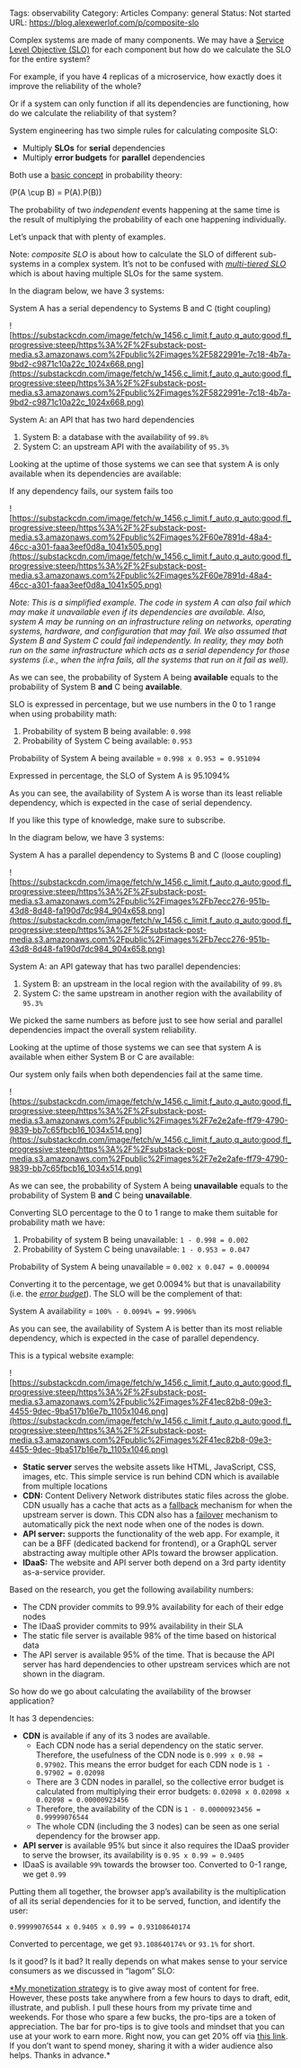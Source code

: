 

Tags: observability
Category: Articles
Company: general
Status: Not started
URL: https://blog.alexewerlof.com/p/composite-slo

Complex systems are made of many components. We may have a [Service Level Objective (SLO)](https://blog.alexewerlof.com/p/slo) for each component but how do we calculate the SLO for the entire system?

For example, if you have 4 replicas of a microservice, how exactly does it improve the reliability of the whole?

Or if a system can only function if all its dependencies are functioning, how do we calculate the reliability of that system?

System engineering has two simple rules for calculating composite SLO:

- Multiply **SLOs** for **serial** dependencies
- Multiply **error budgets** for **parallel** dependencies

Both use a [basic concept](https://onlinestatbook.com/2/probability/basic.html) in probability theory:

\(P(A \cup B) = P(A).P(B)\)

The probability of two *independent* events happening at the same time is the result of multiplying the probability of each one happening individually.

Let’s unpack that with plenty of examples.

Note: *composite SLO* is about how to calculate the SLO of different sub-systems in a complex system. It’s not to be confused with [*multi-tiered SLO*](https://blog.alexewerlof.com/p/multi-tiered-slos) which is about having multiple SLOs for the same system.

In the diagram below, we have 3 systems:

System A has a serial dependency to Systems B and C (tight coupling)

![https://substackcdn.com/image/fetch/w_1456,c_limit,f_auto,q_auto:good,fl_progressive:steep/https%3A%2F%2Fsubstack-post-media.s3.amazonaws.com%2Fpublic%2Fimages%2F5822991e-7c18-4b7a-9bd2-c9871c10a22c_1024x668.png](https://substackcdn.com/image/fetch/w_1456,c_limit,f_auto,q_auto:good,fl_progressive:steep/https%3A%2F%2Fsubstack-post-media.s3.amazonaws.com%2Fpublic%2Fimages%2F5822991e-7c18-4b7a-9bd2-c9871c10a22c_1024x668.png)

System A: an API that has two hard dependencies

1. System B: a database with the availability of `99.8%`
2. System C: an upstream API with the availability of `95.3%`

Looking at the uptime of those systems we can see that system A is only available when its dependencies are available:

If any dependency fails, our system fails too

![https://substackcdn.com/image/fetch/w_1456,c_limit,f_auto,q_auto:good,fl_progressive:steep/https%3A%2F%2Fsubstack-post-media.s3.amazonaws.com%2Fpublic%2Fimages%2F60e7891d-48a4-46cc-a301-faaa3eef0d8a_1041x505.png](https://substackcdn.com/image/fetch/w_1456,c_limit,f_auto,q_auto:good,fl_progressive:steep/https%3A%2F%2Fsubstack-post-media.s3.amazonaws.com%2Fpublic%2Fimages%2F60e7891d-48a4-46cc-a301-faaa3eef0d8a_1041x505.png)

*Note: This is a simplified example. The code in system A can also fail which may make it unavailable even if its dependencies are available. Also, system A may be running on an infrastructure reling on networks, operating systems, hardware, and configuration that may fail. We also assumed that System B and System C could fail independently. In reality, they may both run on the same infrastructure which acts as a serial dependency for those systems (i.e., when the infra fails, all the systems that run on it fail as well).*

As we can see, the probability of System A being **available** equals to the probability of System B **and** C being **available**.

SLO is expressed in percentage, but we use numbers in the 0 to 1 range when using probability math:

1. Probability of system B being available: `0.998`
2. Probability of System C being available: `0.953`

Probability of System A being available = `0.998 x 0.953 = 0.951094`

Expressed in percentage, the SLO of System A is 95.1094%

As you can see, the availability of System A is worse than its least reliable dependency, which is expected in the case of serial dependency.

If you like this type of knowledge, make sure to subscribe.

In the diagram below, we have 3 systems:

System A has a parallel dependency to Systems B and C (loose coupling)

![https://substackcdn.com/image/fetch/w_1456,c_limit,f_auto,q_auto:good,fl_progressive:steep/https%3A%2F%2Fsubstack-post-media.s3.amazonaws.com%2Fpublic%2Fimages%2Fb7ecc276-951b-43d8-8d48-fa190d7dc984_904x658.png](https://substackcdn.com/image/fetch/w_1456,c_limit,f_auto,q_auto:good,fl_progressive:steep/https%3A%2F%2Fsubstack-post-media.s3.amazonaws.com%2Fpublic%2Fimages%2Fb7ecc276-951b-43d8-8d48-fa190d7dc984_904x658.png)

System A: an API gateway that has two parallel dependencies:

1. System B: an upstream in the local region with the availability of `99.8%`
2. System C: the same upstream in another region with the availability of `95.3%`

We picked the same numbers as before just to see how serial and parallel dependencies impact the overall system reliability.

Looking at the uptime of those systems we can see that system A is available when either System B or C are available:

Our system only fails when both dependencies fail at the same time.

![https://substackcdn.com/image/fetch/w_1456,c_limit,f_auto,q_auto:good,fl_progressive:steep/https%3A%2F%2Fsubstack-post-media.s3.amazonaws.com%2Fpublic%2Fimages%2F7e2e2afe-ff79-4790-9839-bb7c65fbcb16_1034x514.png](https://substackcdn.com/image/fetch/w_1456,c_limit,f_auto,q_auto:good,fl_progressive:steep/https%3A%2F%2Fsubstack-post-media.s3.amazonaws.com%2Fpublic%2Fimages%2F7e2e2afe-ff79-4790-9839-bb7c65fbcb16_1034x514.png)

As we can see, the probability of System A being **unavailable** equals to the probability of System B **and** C being **unavailable**.

Converting SLO percentage to the 0 to 1 range to make them suitable for probability math we have:

1. Probability of system B being unavailable: `1 - 0.998 = 0.002`
2. Probability of System C being unavailable: `1 - 0.953 = 0.047`

Probability of System A being unavailable = `0.002 x 0.047 = 0.000094`

Converting it to the percentage, we get 0.0094% but that is unavailability (i.e. the [*error budget*](https://blog.alexewerlof.com/p/error-budget)). The SLO will be the complement of that:

System A availability = `100% - 0.0094% = 99.9906%`

As you can see, the availability of System A is better than its most reliable dependency, which is expected in the case of parallel dependency.

This is a typical website example:

![https://substackcdn.com/image/fetch/w_1456,c_limit,f_auto,q_auto:good,fl_progressive:steep/https%3A%2F%2Fsubstack-post-media.s3.amazonaws.com%2Fpublic%2Fimages%2F41ec82b8-09e3-4455-9dec-9ba517b16e7b_1105x1046.png](https://substackcdn.com/image/fetch/w_1456,c_limit,f_auto,q_auto:good,fl_progressive:steep/https%3A%2F%2Fsubstack-post-media.s3.amazonaws.com%2Fpublic%2Fimages%2F41ec82b8-09e3-4455-9dec-9ba517b16e7b_1105x1046.png)

- **Static server** serves the website assets like HTML, JavaScript, CSS, images, etc. This simple service is run behind CDN which is available from multiple locations
- **CDN:** Content Delivery Network distributes static files across the globe. CDN usually has a cache that acts as a [fallback](https://blog.alexewerlof.com/p/fallback) mechanism for when the upstream server is down. This CDN also has a [failover](https://blog.alexewerlof.com/p/failover) mechanism to automatically pick the next node when one of the nodes is down.
- **API server:** supports the functionality of the web app. For example, it can be a BFF (dedicated backend for frontend), or a GraphQL server abstracting away multiple other APIs toward the browser application.
- **IDaaS:** The website and API server both depend on a 3rd party identity as-a-service provider.

Based on the research, you get the following availability numbers:

- The CDN provider commits to 99.9% availability for each of their edge nodes
- The IDaaS provider commits to 99% availability in their SLA
- The static file server is available 98% of the time based on historical data
- The API server is available 95% of the time. That is because the API server has hard dependencies to other upstream services which are not shown in the diagram.

So how do we go about calculating the availability of the browser application?

It has 3 dependencies:

- **CDN** is available if any of its 3 nodes are available.
    - Each CDN node has a serial dependency on the static server. Therefore, the usefulness of the CDN node is `0.999 x 0.98 = 0.97902`. This means the error budget for each CDN node is `1 - 0.97902 = 0.02098`
    - There are 3 CDN nodes in parallel, so the collective error budget is calculated from multiplying their error budgets: `0.02098 x 0.02098 x 0.02098 = 0.00000923456`
    - Therefore, the availability of the CDN is `1 - 0.00000923456 = 0.99999076544`
    - The whole CDN (including the 3 nodes) can be seen as one serial dependency for the browser app.
- **API server** is available 95% but since it also requires the IDaaS provider to serve the browser, its availability is `0.95 x 0.99 = 0.9405`
- IDaaS is available `99%` towards the browser too. Converted to 0-1 range, we get `0.99`

Putting them all together, the browser app’s availability is the multiplication of all its serial dependencies for it to be served, function, and identify the user:

`0.99999076544 x 0.9405 x 0.99 = 0.93108640174`

Converted to percentage, we get `93.108640174%` or `93.1%` for short.

Is it good? Is it bad? It really depends on what makes sense to your service consumers as we discussed in “lagom” SLO:

[*My monetization strategy](https://blog.alexewerlof.com/p/faq#%C2%A7payment) is to give away most of content for free. However, these posts take anywhere from a few hours to days to draft, edit, illustrate, and publish. I pull these hours from my private time and weekends. For those who spare a few bucks, the pro-tips are a token of appreciation. The bar for pro-tips is to give tools and mindset that you can use at your work to earn more. Right now, you can get 20% off via [this link](https://blog.alexewerlof.com/protipsdiscount). If you don’t want to spend money, sharing it with a wider audience also helps. Thanks in advance.*